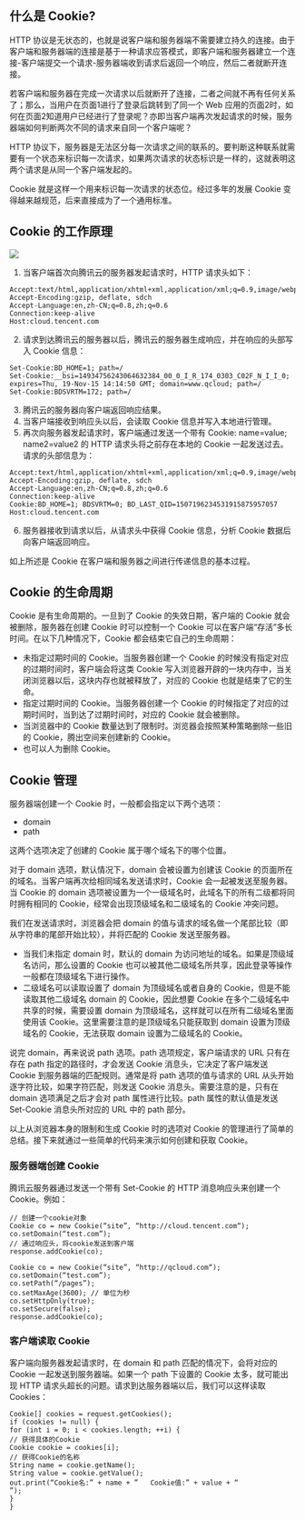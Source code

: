 ## 什么是 Cookie? 
HTTP 协议是无状态的，也就是说客户端和服务器端不需要建立持久的连接。由于客户端和服务器端的连接是基于一种请求应答模式，即客户端和服务器建立一个连接-客户端提交一个请求-服务器端收到请求后返回一个响应，然后二者就断开连接。

若客户端和服务器在完成一次请求以后就断开了连接，二者之间就不再有任何关系了；那么，当用户在页面1进行了登录后跳转到了同一个 Web 应用的页面2时，如何在页面2知道用户已经进行了登录呢？亦即当客户端再次发起请求的时候，服务器端如何判断两次不同的请求来自同一个客户端呢？

HTTP 协议下，服务器是无法区分每一次请求之间的联系的。要判断这种联系就需要有一个状态来标识每一次请求，如果两次请求的状态标识是一样的，这就表明这两个请求是从同一个客户端发起的。

Cookie 就是这样一个用来标识每一次请求的状态位。经过多年的发展 Cookie 变得越来越规范，后来直接成为了一个通用标准。

## Cookie 的工作原理
![](http://mc.qcloudimg.com/static/img/72f96871e29f8a509cd0904d74d63bf3/image.png)

1. 当客户端首次向腾讯云的服务器发起请求时，HTTP 请求头如下：
```
Accept:text/html,application/xhtml+xml,application/xml;q=0.9,image/webp,/;q=0.8 
Accept-Encoding:gzip, deflate, sdch 
Accept-Language:en,zh-CN;q=0.8,zh;q=0.6 
Connection:keep-alive 
Host:cloud.tencent.com
```
2. 请求到达腾讯云的服务器以后，腾讯云的服务器生成响应，并在响应的头部写入 Cookie 信息：
```
Set-Cookie:BD_HOME=1; path=/ 
Set-Cookie:__bsi=14934756243064632384_00_0_I_R_174_0303_C02F_N_I_I_0; expires=Thu, 19-Nov-15 14:14:50 GMT; domain=www.qcloud; path=/ 
Set-Cookie:BDSVRTM=172; path=/
```
3. 腾讯云的服务器向客户端返回响应结果。
4. 当客户端接收到响应头以后，会读取 Cookie 信息并写入本地进行管理。
5. 再次向服务器发起请求时，客户端通过发送一个带有 Cookie: name=value; name2=value2 的 HTTP 请求头将之前存在本地的 Cookie 一起发送过去。请求的头部信息为：
```
Accept:text/html,application/xhtml+xml,application/xml;q=0.9,image/webp,/;q=0.8 
Accept-Encoding:gzip, deflate, sdch 
Accept-Language:en,zh-CN;q=0.8,zh;q=0.6 
Connection:keep-alive 
Cookie:BD_HOME=1; BDSVRTM=0; BD_LAST_QID=1507196234531915875957057 
Host:cloud.tencent.com
```
6. 服务器接收到请求以后，从请求头中获得 Cookie 信息，分析 Cookie 数据后向客户端返回响应。

如上所述是 Cookie 在客户端和服务器之间进行传递信息的基本过程。

## Cookie 的生命周期

Cookie 是有生命周期的。一旦到了 Cookie 的失效日期，客户端的 Cookie 就会被删除，服务器在创建 Cookie 时可以控制一个 Cookie 可以在客户端“存活”多长时间。在以下几种情况下，Cookie 都会结束它自己的生命周期：
- 未指定过期时间的 Cookie。当服务器创建一个 Cookie 的时候没有指定对应的过期时间时，客户端会将这类 Cookie 写入浏览器开辟的一块内存中，当关闭浏览器以后，这块内存也就被释放了，对应的 Cookie 也就是结束了它的生命。
- 指定过期时间的 Cookie。当服务器创建一个 Cookie 的时候指定了对应的过期时间时，当到达了过期时间时，对应的 Cookie 就会被删除。
- 当浏览器中的 Cookie 数量达到了限制时。浏览器会按照某种策略删除一些旧的 Cookie，腾出空间来创建新的 Cookie。
- 也可以人为删除 Cookie。

## Cookie 管理
服务器端创建一个 Cookie 时，一般都会指定以下两个选项：
- domain 
- path

这两个选项决定了创建的 Cookie 属于哪个域名下的哪个位置。

对于 domain 选项，默认情况下，domain 会被设置为创建该 Cookie 的页面所在的域名。当客户端再次给相同域名发送请求时，Cookie 会一起被发送至服务器。当 Cookie 的 domain 选项被设置为一个一级域名时，此域名下的所有二级都将同时拥有相同的 Cookie，经常会出现顶级域名和二级域名的 Cookie 冲突问题。

我们在发送请求时，浏览器会把 domain 的值与请求的域名做一个尾部比较（即从字符串的尾部开始比较），并将匹配的 Cookie 发送至服务器。
- 当我们未指定 domain 时，默认的 domain 为访问地址的域名。如果是顶级域名访问，那么设置的 Cookie 也可以被其他二级域名所共享，因此登录等操作一般都在顶级域名下进行操作。
- 二级域名可以读取设置了 domain 为顶级域名或者自身的 Cookie，但是不能读取其他二级域名 domain 的 Cookie，因此想要 Cookie 在多个二级域名中共享的时候，需要设置 domain 为顶级域名，这样就可以在所有二级域名里面使用该 Cookie。这里需要注意的是顶级域名只能获取到 domain 设置为顶级域名的 Cookie，无法获取 domain 设置为二级域名的 Cookie。

说完 domain，再来说说 path 选项。path 选项规定，客户端请求的 URL 只有在存在 path 指定的路径时，才会发送 Cookie 消息头，它决定了客户端发送 Cookie 到服务器端的匹配规则。通常是将 path 选项的值与请求的 URL 从头开始逐字符比较，如果字符匹配，则发送 Cookie 消息头。需要注意的是，只有在 domain 选项满足之后才会对 path 属性进行比较。path 属性的默认值是发送 Set-Cookie 消息头所对应的 URL 中的 path 部分。

以上从浏览器本身的限制和生成 Cookie 时的选项对 Cookie 的管理进行了简单的总结。接下来就通过一些简单的代码来演示如何创建和获取 Cookie。

### 服务器端创建 Cookie
腾讯云服务器通过发送一个带有 Set-Cookie 的 HTTP 消息响应头来创建一个 Cookie。例如：

```
// 创建一个cookie对象 
Cookie co = new Cookie(“site”, “http://cloud.tencent.com“); 
co.setDomain(“test.com”); 
// 通过响应头，将cookie发送到客户端 
response.addCookie(co);

Cookie co = new Cookie(“site”, “http://qcloud.com“); 
co.setDomain(“test.com”); 
co.setPath(“/pages”); 
co.setMaxAge(3600); // 单位为秒 
co.setHttpOnly(true); 
co.setSecure(false); 
response.addCookie(co);
```

### 客户端读取 Cookie
客户端向服务器发起请求时，在 domain 和 path 匹配的情况下，会将对应的 Cookie 一起发送到服务器端。如果一个 path 下设置的 Cookie 太多，就可能出现 HTTP 请求头超长的问题。请求到达服务器端以后，我们可以这样读取 Cookies：

```
Cookie[] cookies = request.getCookies(); 
if (cookies != null) { 
for (int i = 0; i < cookies.length; ++i) { 
// 获得具体的Cookie 
Cookie cookie = cookies[i]; 
// 获得Cookie的名称 
String name = cookie.getName(); 
String value = cookie.getValue(); 
out.print(“Cookie名:” + name + ”   Cookie值:” + value + “
”); 
} 
}
```
